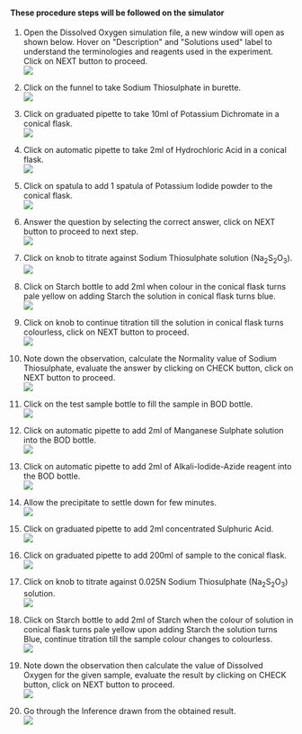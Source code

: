 #### These procedure steps will be followed on the simulator

1. Open the Dissolved Oxygen simulation file, a new window will open as shown below. Hover on "Description" and "Solutions used" label to understand the terminologies and reagents used in the experiment. Click on NEXT button to proceed.<br>
<img src="images/do1.png"><br>

2. Click on the funnel to take Sodium Thiosulphate in burette.<br>
<img src="images/do2.png"><br>

3. Click on graduated pipette to take 10ml of Potassium Dichromate in a conical flask.<br>
<img src="images/do3.png"><br>

4. Click on automatic pipette to take 2ml of Hydrochloric Acid in a conical flask.<br>
<img src="images/do4.png"><br>

5. Click on spatula to add 1 spatula of Potassium Iodide powder to the conical flask.<br>
<img src="images/do5.png"><br>

6. Answer the question by selecting the correct answer, click on NEXT button to proceed to next step.<br>
<img src="images/do6.png"><br>

7. Click on knob to titrate against Sodium Thiosulphate solution (Na<sub>2</sub>S<sub>2</sub>O<sub>3</sub>).<br>
<img src="images/do7.png"><br>

8. Click on Starch bottle to add 2ml when colour in the conical flask turns pale yellow on adding Starch the solution in conical flask turns blue.<br>
<img src="images/do8.png"><br>

9. Click on knob to continue titration till the solution in conical flask turns colourless, click on NEXT button to proceed.<br>
<img src="images/do9.png"><br>

10. Note down the observation, calculate the Normality value of Sodium Thiosulphate, evaluate the answer by clicking on CHECK button, click on NEXT button to proceed.<br>
<img src="images/do10.png"><br>

11. Click on the test sample bottle to fill the sample in BOD bottle.<br>
<img src="images/do11.png"><br>

12. Click on automatic pipette to add 2ml of Manganese Sulphate solution into the BOD bottle.<br>
<img src="images/do12.png"><br>

13. Click on automatic pipette to add 2ml of Alkali-Iodide-Azide reagent into the BOD bottle.<br>
<img src="images/do13.png"><br>

14. Allow the precipitate to settle down for few minutes.<br>
<img src="images/do14.png"><br>

15. Click on graduated pipette to add 2ml concentrated Sulphuric Acid.<br>
<img src="images/do15.png"><br>

16. Click on graduated pipette to add 200ml of sample to the conical flask.<br>
<img src="images/do16.png"><br>

17. Click on knob to titrate against 0.025N Sodium Thiosulphate (Na<sub>2</sub>S<sub>2</sub>O<sub>3</sub>) solution.<br>
<img src="images/do17.png"><br>

18. Click on Starch bottle to add 2ml of Starch when the colour of solution in conical flask turns pale yellow upon adding Starch the solution turns Blue, continue titration till the sample colour changes to colourless.<br>
<img src="images/do18.png"><br>

19. Note down the observation then calculate the value of Dissolved Oxygen for the given sample, evaluate the result by clicking on CHECK button, click on NEXT button to proceed.<br>
<img src="images/do19.png"><br>

20. Go through the Inference drawn from the obtained result.<br>
<img src="images/do20.png"><br>
